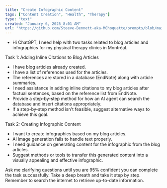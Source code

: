 ```yaml
---
title: "Create Infographic Content"
tags: ["Content Creation", "Health", "Therapy"]
type: "text"
created: "January 6, 2025 8:01 AM"
url: "https://github.com/Steeve-Bennett-aka-MChoquette/prompts/blob/main/create_infographic_content.md"
---
```


- Hi ChatGPT, I need help with two tasks related to blog articles and infographics for my physical therapy clinics in Montréal. 

Task 1: Adding Inline Citations to Blog Articles
- I have blog articles already created.
- I have a list of references used for the articles.
- The references are stored in a database (EndNote) along with article summaries.
- I need assistance in adding inline citations to my blog articles after factual sentences, based on the reference list from EndNote.
- Provide a step-by-step method for how an AI agent can search the database and insert citations appropriately.
- If a step-by-step method isn't feasible, suggest alternative ways to achieve this goal.

Task 2: Creating Infographic Content
- I want to create infographics based on my blog articles.
- AI image generation fails to handle text properly.
- I need guidance on generating content for the infographic from the blog articles.
- Suggest methods or tools to transfer this generated content into a visually appealing and effective infographic.

Ask me clarifying questions until you are 95% confident you can complete the task successfully. Take a deep breath and take it step by step. Remember to search the internet to retrieve up-to-date information.